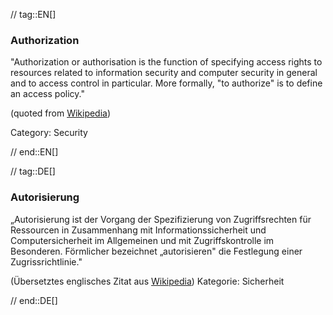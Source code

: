 // tag::EN[]
### Authorization

"Authorization or authorisation is the function of specifying access rights to
resources related to information security and computer security in general and
to access control in particular. More formally, "to authorize" is to define an
access policy."

(quoted from [Wikipedia](https://en.wikipedia.org/w/index.php?title=Authorization&oldid=739777234))

Category: Security




// end::EN[]

// tag::DE[]
### Autorisierung

„Autorisierung ist der Vorgang der Spezifizierung von Zugriffsrechten
für Ressourcen in Zusammenhang mit Informationssicherheit und
Computersicherheit im Allgemeinen und mit Zugriffskontrolle im
Besonderen. Förmlicher bezeichnet „autorisieren" die Festlegung einer
Zugrissrichtlinie."

(Übersetztes englisches Zitat aus
[Wikipedia](https://en.wikipedia.org/w/index.php?title=Authorization&oldid=739777234))
Kategorie: Sicherheit


// end::DE[]


